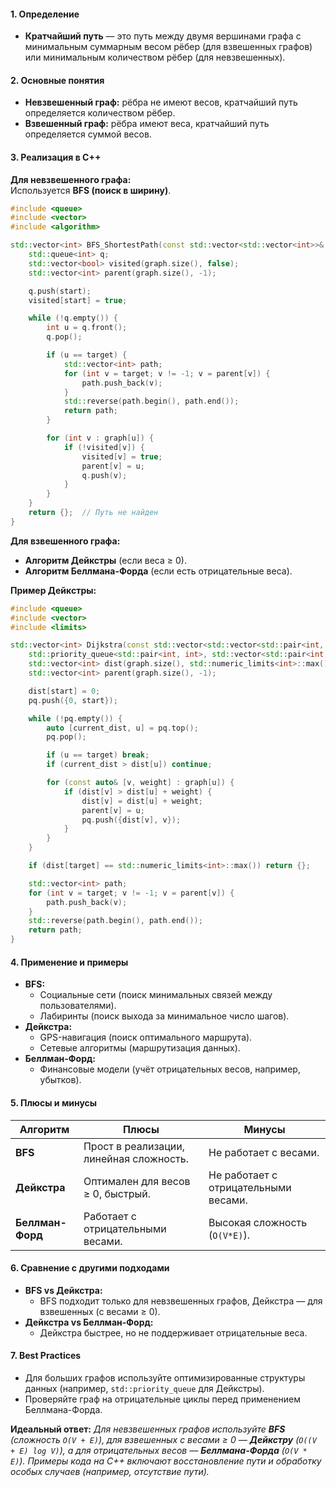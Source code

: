 #### **1. Определение**  
- **Кратчайший путь** — это путь между двумя вершинами графа с минимальным суммарным весом рёбер (для взвешенных графов) или минимальным количеством рёбер (для невзвешенных).  

#### **2. Основные понятия**  
- **Невзвешенный граф:** рёбра не имеют весов, кратчайший путь определяется количеством рёбер.  
- **Взвешенный граф:** рёбра имеют веса, кратчайший путь определяется суммой весов.  

#### **3. Реализация в C++**  

**Для невзвешенного графа:**  
Используется **BFS (поиск в ширину)**.  
```cpp
#include <queue>
#include <vector>
#include <algorithm>

std::vector<int> BFS_ShortestPath(const std::vector<std::vector<int>>& graph, int start, int target) {
    std::queue<int> q;
    std::vector<bool> visited(graph.size(), false);
    std::vector<int> parent(graph.size(), -1);

    q.push(start);
    visited[start] = true;

    while (!q.empty()) {
        int u = q.front();
        q.pop();

        if (u == target) {
            std::vector<int> path;
            for (int v = target; v != -1; v = parent[v]) {
                path.push_back(v);
            }
            std::reverse(path.begin(), path.end());
            return path;
        }

        for (int v : graph[u]) {
            if (!visited[v]) {
                visited[v] = true;
                parent[v] = u;
                q.push(v);
            }
        }
    }
    return {};  // Путь не найден
}
```

**Для взвешенного графа:**  
- **Алгоритм Дейкстры** (если веса ≥ 0).  
- **Алгоритм Беллмана-Форда** (если есть отрицательные веса).  

**Пример Дейкстры:**  
```cpp
#include <queue>
#include <vector>
#include <limits>

std::vector<int> Dijkstra(const std::vector<std::vector<std::pair<int, int>>>& graph, int start, int target) {
    std::priority_queue<std::pair<int, int>, std::vector<std::pair<int, int>>, std::greater<>> pq;
    std::vector<int> dist(graph.size(), std::numeric_limits<int>::max());
    std::vector<int> parent(graph.size(), -1);

    dist[start] = 0;
    pq.push({0, start});

    while (!pq.empty()) {
        auto [current_dist, u] = pq.top();
        pq.pop();

        if (u == target) break;
        if (current_dist > dist[u]) continue;

        for (const auto& [v, weight] : graph[u]) {
            if (dist[v] > dist[u] + weight) {
                dist[v] = dist[u] + weight;
                parent[v] = u;
                pq.push({dist[v], v});
            }
        }
    }

    if (dist[target] == std::numeric_limits<int>::max()) return {};

    std::vector<int> path;
    for (int v = target; v != -1; v = parent[v]) {
        path.push_back(v);
    }
    std::reverse(path.begin(), path.end());
    return path;
}
```

#### **4. Применение и примеры**  
- **BFS:**  
  - Социальные сети (поиск минимальных связей между пользователями).  
  - Лабиринты (поиск выхода за минимальное число шагов).  
- **Дейкстра:**  
  - GPS-навигация (поиск оптимального маршрута).  
  - Сетевые алгоритмы (маршрутизация данных).  
- **Беллман-Форд:**  
  - Финансовые модели (учёт отрицательных весов, например, убытков).  

#### **5. Плюсы и минусы**  
| Алгоритм          | Плюсы                                     | Минусы                                      |
|-------------------|-------------------------------------------|---------------------------------------------|
| **BFS**           | Прост в реализации, линейная сложность.   | Не работает с весами.                       |
| **Дейкстра**      | Оптимален для весов ≥ 0, быстрый.         | Не работает с отрицательными весами.        |
| **Беллман-Форд**  | Работает с отрицательными весами.         | Высокая сложность (`O(V*E)`).               |

#### **6. Сравнение с другими подходами**  
- **BFS vs Дейкстра:**  
  - BFS подходит только для невзвешенных графов, Дейкстра — для взвешенных (с весами ≥ 0).  
- **Дейкстра vs Беллман-Форд:**  
  - Дейкстра быстрее, но не поддерживает отрицательные веса.  

#### **7. Best Practices**  
- Для больших графов используйте оптимизированные структуры данных (например, `std::priority_queue` для Дейкстры).  
- Проверяйте граф на отрицательные циклы перед применением Беллмана-Форда.  

**Идеальный ответ:**
_Для невзвешенных графов используйте **BFS** (сложность `O(V + E)`), для взвешенных с весами ≥ 0 — **Дейкстру** (`O((V + E) log V)`), а для отрицательных весов — **Беллмана-Форда** (`O(V * E)`). Примеры кода на C++ включают восстановление пути и обработку особых случаев (например, отсутствие пути)._